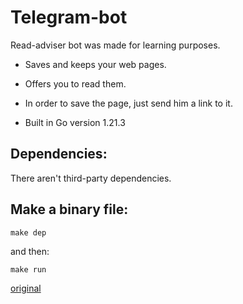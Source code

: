 # Telegram-bot

Read-adviser bot was made for learning purposes.

- Saves and keeps your web pages. 
- Offers you to read them.
- In order to save the page, just send him a link to it.

- Built in Go version 1.21.3
  
## Dependencies:

There aren't third-party dependencies.

## Make a binary file:

```
make dep
```

and then:

```
make run
```

[original]("https://youtube.com/playlist?list=PLFAQFisfyqlWDwouVTUztKX2wUjYQ4T3l&si=9waJt6hZlUqcO1iz")
